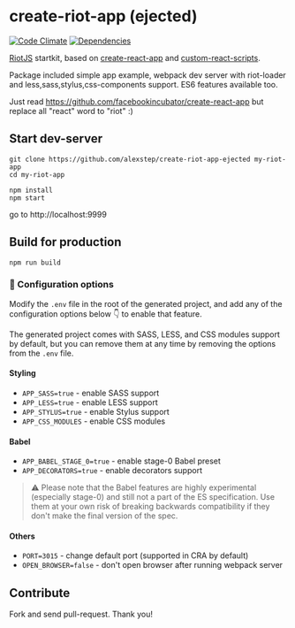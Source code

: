 # create-riot-app (ejected)
[![Code Climate](https://codeclimate.com/github/alexstep/create-riot-app-ejected.png)](https://codeclimate.com/github/alexstep/create-riot-app-ejected)
[![Dependencies](https://david-dm.org/alexstep/create-riot-app-ejected/dev-status.svg)](https://david-dm.org/alexstep/create-riot-app-ejected?type=dev)

[RiotJS](https://github.com/riot/riot) startkit, based on [create-react-app](https://github.com/facebookincubator/create-react-app) and  [custom-react-scripts](https://github.com/kitze/custom-react-scripts).

Package included simple app example, webpack dev server with riot-loader and less,sass,stylus,css-components support. ES6 features available too.

Just read https://github.com/facebookincubator/create-react-app but replace all "react" word to "riot" :)


## Start dev-server
```
git clone https://github.com/alexstep/create-riot-app-ejected my-riot-app
cd my-riot-app
```
```
npm install
npm start
```
go to http://localhost:9999


## Build for production
```
npm run build
```



### 📝 Configuration options

Modify the ```.env``` file in the root of the generated project, and add any of the configuration options below 👇 to enable that feature.

The generated project comes with SASS, LESS, and CSS modules support by default, but you can remove them at any time by removing the options from the ```.env``` file.

#### Styling
- ```APP_SASS=true``` - enable SASS support
- ```APP_LESS=true``` - enable LESS support
- ```APP_STYLUS=true``` - enable Stylus support
- ```APP_CSS_MODULES``` - enable CSS modules

#### Babel
- ```APP_BABEL_STAGE_0=true``` - enable stage-0 Babel preset
- ```APP_DECORATORS=true``` - enable decorators support

> ⚠️ Please note that the Babel features are highly experimental (especially stage-0) and still not a part of the ES specification.
> Use them at your own risk of breaking backwards compatibility if they don't make the final version of the spec.

#### Others
- ```PORT=3015``` - change default port (supported in CRA by default)
- ```OPEN_BROWSER=false``` - don't open browser after running webpack server




## Contribute

Fork and send pull-request. Thank you!


